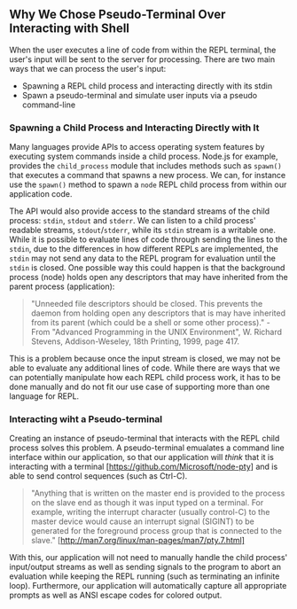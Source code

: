 ## Why We Chose Pseudo-Terminal Over Interacting with Shell
When the user executes a line of code from within the REPL terminal, the user's input will be sent to the server for processing. There are two main ways that we can process the user's input:
- Spawning a REPL child process and interacting directly with its stdin
- Spawn a pseudo-terminal and simulate user inputs via a pseudo command-line

### Spawning a Child Process and Interacting Directly with It
Many languages provide APIs to access operating system features by executing system commands inside a child process.
Node.js for example, provides the `child_process` module that includes methods such as `spawn()` that executes a command that spawns a new process. We can, for instance use the `spawn()` method to spawn a `node` REPL child process from within our application code. 

The API would also provide access to the standard streams of the child process: `stdin`, `stdout` and `stderr`. We can listen to a child process' readable streams, `stdout`/`stderr`, while its `stdin` stream is a writable one. While it is possible to evaluate lines of code through sending the lines to the `stdin`, due to the differences in how different REPLs are implemented, the `stdin` may not send any data to the REPL program for evaluation until the `stdin` is closed. One possible way this could happen is that the background process (node) holds open any descriptors that may have inherited from the parent process (application):

> "Unneeded file descriptors should be closed. This prevents the daemon from holding open any descriptors that is may have inherited from its parent (which could be a shell or some other process)." - From "Advanced Programming in the UNIX Environment", W. Richard Stevens, Addison-Weseley, 18th Printing, 1999, page 417.

This is a problem because once the input stream is closed, we may not be able to evaluate any additional lines of code. While there are ways that we can potentially manipulate how each REPL child process work, it has to be done manually and do not fit our use case of supporting more than one language for REPL.

### Interacting wiht a Pseudo-terminal
Creating an instance of pseudo-terminal that interacts with the REPL child process solves this problem. A pseudo-terminal emualates a command line interface within our application, so that our application will *think* that it is interacting with a terminal [https://github.com/Microsoft/node-pty] and is able to send control sequences (such as Ctrl-C). 

> "Anything that is written on the master end is provided to the process on the slave end as though it was input typed on a terminal. For example, writing the interrupt character (usually control-C) to the master device would cause an interrupt signal (SIGINT) to be generated for the foreground process group that is connected to the slave." [http://man7.org/linux/man-pages/man7/pty.7.html]

With this, our application will not need to manually handle the child process' input/output streams as well as sending signals to the program to abort an evaluation while keeping the REPL running (such as terminating an infinite loop).
Furthermore, our application will automatically capture all appropriate prompts as well as ANSI escape codes for colored output.
